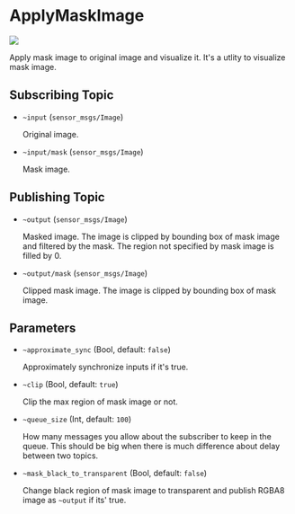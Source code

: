 # ApplyMaskImage
![](images/apply_mask_image.png)

Apply mask image to original image and visualize it. It's a utlity to visualize mask image.

## Subscribing Topic
* `~input` (`sensor_msgs/Image`)

  Original image.
* `~input/mask` (`sensor_msgs/Image`)

  Mask image.
## Publishing Topic
* `~output` (`sensor_msgs/Image`)

  Masked image. The image is clipped by bounding box of mask image and filtered by the mask.
  The region not specified by mask image is filled by 0.
* `~output/mask` (`sensor_msgs/Image`)

  Clipped mask image. The image is clipped by bounding box of mask image.

## Parameters
* `~approximate_sync` (Bool, default: `false`)

  Approximately synchronize inputs if it's true.

* `~clip` (Bool, default: `true`)

  Clip the max region of mask image or not.

* ``~queue_size`` (Int, default: ``100``)

  How many messages you allow about the subscriber to keep in the queue.
  This should be big when there is much difference about delay between two topics.

* `~mask_black_to_transparent` (Bool, default: `false`)

  Change black region of mask image to transparent and publish RGBA8 image as `~output` if its' true.
